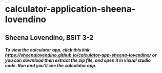 # calculator-application-sheena-lovendino

## Sheena Lovendino, BSIT 3-2

##### To view the calculator app, click this link https://sheenalovendino.github.io/calculator-app-sheena-lovendino/ or you can download then extract the zip file, and open it in visual studio code. Run and you'll see the calculator app. 
